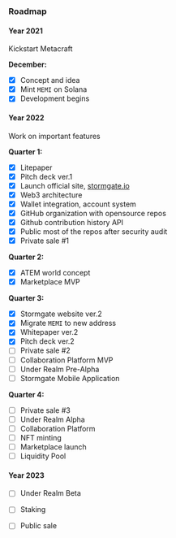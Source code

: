 ### Roadmap
#### Year 2021
Kickstart Metacraft

**December:**

- [x] Concept and idea
- [x] Mint `MEMI` on Solana
- [x] Development begins

#### Year 2022
Work on important features

**Quarter 1:**

- [x] Litepaper
- [x] Pitch deck ver.1
- [x] Launch official site, [stormgate.io](http://Stormgate.io)
- [x] Web3 architecture
- [x] Wallet integration, account system
- [x] GitHub organization with opensource repos
- [x] Github contribution history API
- [x] Public most of the repos after security audit
- [x] Private sale #1

**Quarter 2:**

- [x] ATEM world concept
- [x] Marketplace MVP

**Quarter 3:**

- [x] Stormgate website ver.2
- [x] Migrate `MEMI` to new address
- [x] Whitepaper ver.2
- [x] Pitch deck ver.2
- [ ] Private sale #2
- [ ] Collaboration Platform MVP
- [ ] Under Realm Pre-Alpha
- [ ] Stormgate Mobile Application

**Quarter 4:**

- [ ] Private sale #3
- [ ] Under Realm Alpha
- [ ] Collaboration Platform
- [ ] NFT minting
- [ ] Marketplace launch
- [ ] Liquidity Pool

#### Year 2023

- [ ] Under Realm Beta
- [ ] Staking
- [ ] Public sale

